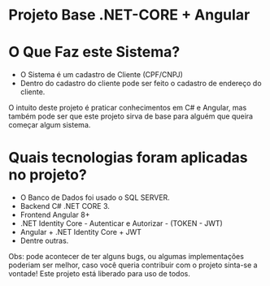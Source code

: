 # Projeto Base .NET-CORE + Angular

# O Que Faz este Sistema?
- O Sistema é um cadastro de Cliente (CPF/CNPJ)
- Dentro do cadastro do cliente pode ser feito o cadastro de endereço do cliente.

O intuito deste projeto é praticar conhecimentos em C# e Angular, mas também pode ser que este projeto sirva de base para alguém que queira começar algum sistema.

# Quais tecnologias foram aplicadas no projeto?
- O Banco de Dados foi usado o SQL SERVER.
- Backend C# .NET CORE 3.
- Frontend Angular 8+
- .NET Identity Core - Autenticar e Autorizar - (TOKEN - JWT)
- Angular + .NET Identity Core + JWT
- Dentre outras.

Obs: pode acontecer de ter alguns bugs, ou algumas implementações poderiam ser melhor, caso você queria contribuir com o projeto sinta-se a vontade!
Este projeto está liberado para uso de todos.
